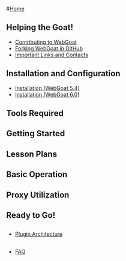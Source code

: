 #[Home](https://github.com/WebGoat/WebGoat-Legacy/wiki)

## Helping the Goat!
 - [Contributing to WebGoat](https://github.com/WebGoat/WebGoat-Legacy/wiki/Contributing-to-WebGoat)
 - [Forking WebGoat in GitHub](https://github.com/WebGoat/WebGoat-Legacy/wiki/Forking-WebGoat-in-GitHub)
 - [Important Links and Contacts](https://github.com/WebGoat/WebGoat-Legacy/wiki/Important-Links-and-Contacts)

## Installation and Configuration
 * [Installation (WebGoat 5.4)](https://github.com/WebGoat/WebGoat-Legacy/wiki/Installation-(WebGoat-5.4))
 * [Installation (WebGoat 6.0)](https://github.com/WebGoat/WebGoat-Legacy/wiki/Installation-(WebGoat-6.0))

## Tools Required

## Getting Started

## Lesson Plans

## Basic Operation

## Proxy Utilization

## Ready to Go!

## 
* [Plugin Architecture](https://github.com/WebGoat/WebGoat-Legacy/wiki/Plugin-Architecture)

## 
* [FAQ](https://github.com/WebGoat/WebGoat-Legacy/wiki/FAQ)

